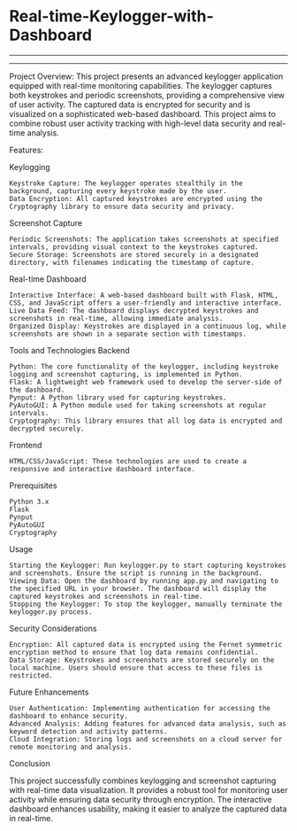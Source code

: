# Real-time-Keylogger-with-Dashboard
------------------------------------
------------------------------------

Project Overview:
This project presents an advanced keylogger application equipped with real-time monitoring capabilities. The keylogger captures both keystrokes and periodic screenshots, providing a comprehensive view of user activity. The captured data is encrypted for security and is visualized on a sophisticated web-based dashboard. This project aims to combine robust user activity tracking with high-level data security and real-time analysis.

Features:

Keylogging

    Keystroke Capture: The keylogger operates stealthily in the background, capturing every keystroke made by the user.
    Data Encryption: All captured keystrokes are encrypted using the Cryptography library to ensure data security and privacy.

Screenshot Capture

    Periodic Screenshots: The application takes screenshots at specified intervals, providing visual context to the keystrokes captured.
    Secure Storage: Screenshots are stored securely in a designated directory, with filenames indicating the timestamp of capture.

Real-time Dashboard

    Interactive Interface: A web-based dashboard built with Flask, HTML, CSS, and JavaScript offers a user-friendly and interactive interface.
    Live Data Feed: The dashboard displays decrypted keystrokes and screenshots in real-time, allowing immediate analysis.
    Organized Display: Keystrokes are displayed in a continuous log, while screenshots are shown in a separate section with timestamps.

Tools and Technologies
Backend

    Python: The core functionality of the keylogger, including keystroke logging and screenshot capturing, is implemented in Python.
    Flask: A lightweight web framework used to develop the server-side of the dashboard.
    Pynput: A Python library used for capturing keystrokes.
    PyAutoGUI: A Python module used for taking screenshots at regular intervals.
    Cryptography: This library ensures that all log data is encrypted and decrypted securely.

Frontend

    HTML/CSS/JavaScript: These technologies are used to create a responsive and interactive dashboard interface.

Prerequisites

    Python 3.x
    Flask
    Pynput
    PyAutoGUI
    Cryptography

Usage

    Starting the Keylogger: Run keylogger.py to start capturing keystrokes and screenshots. Ensure the script is running in the background.
    Viewing Data: Open the dashboard by running app.py and navigating to the specified URL in your browser. The dashboard will display the captured keystrokes and screenshots in real-time.
    Stopping the Keylogger: To stop the keylogger, manually terminate the keylogger.py process.

Security Considerations

    Encryption: All captured data is encrypted using the Fernet symmetric encryption method to ensure that log data remains confidential.
    Data Storage: Keystrokes and screenshots are stored securely on the local machine. Users should ensure that access to these files is restricted.

Future Enhancements

    User Authentication: Implementing authentication for accessing the dashboard to enhance security.
    Advanced Analysis: Adding features for advanced data analysis, such as keyword detection and activity patterns.
    Cloud Integration: Storing logs and screenshots on a cloud server for remote monitoring and analysis.

Conclusion

This project successfully combines keylogging and screenshot capturing with real-time data visualization. It provides a robust tool for monitoring user activity while ensuring data security through encryption. The interactive dashboard enhances usability, making it easier to analyze the captured data in real-time.

